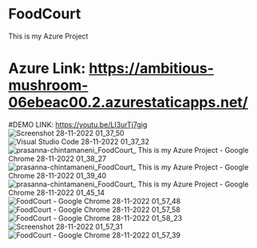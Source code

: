 # FoodCourt
This is my Azure Project
# Azure Link: https://ambitious-mushroom-06ebeac00.2.azurestaticapps.net/
#DEMO LINK: https://youtu.be/LI3urTj7gig
![Screenshot 28-11-2022 01_37_50](https://user-images.githubusercontent.com/81280284/204157983-944b6057-29dc-4c79-94d3-c3c94252514e.png)
![Visual Studio Code 28-11-2022 01_37_32](https://user-images.githubusercontent.com/81280284/204157984-e9dca41f-6979-40a6-bb22-e43556a9b4b2.png)
![prasanna-chintamaneni_FoodCourt_ This is my Azure Project - Google Chrome 28-11-2022 01_38_27](https://user-images.githubusercontent.com/81280284/204157988-0f579b5a-6a26-4d64-b338-bfd308f0b4cf.png)
![prasanna-chintamaneni_FoodCourt_ This is my Azure Project - Google Chrome 28-11-2022 01_39_40](https://user-images.githubusercontent.com/81280284/204157991-50e099d3-4929-48f9-9db8-80b0b49f05bd.png)
![prasanna-chintamaneni_FoodCourt_ This is my Azure Project - Google Chrome 28-11-2022 01_45_14](https://user-images.githubusercontent.com/81280284/204157993-f25677f0-b5c1-4bf4-be0d-ea191f5ae9c3.png)
![FoodCourt - Google Chrome 28-11-2022 01_57_48](https://user-images.githubusercontent.com/81280284/204158138-fc3967d7-3d57-4540-8d53-7b1be7ba2fb1.png)
![FoodCourt - Google Chrome 28-11-2022 01_57_58](https://user-images.githubusercontent.com/81280284/204158144-4e7476d8-af80-44ad-aeff-c0dca23467d3.png)
![FoodCourt - Google Chrome 28-11-2022 01_58_23](https://user-images.githubusercontent.com/81280284/204158148-d37749f9-0392-43ca-a674-90ce03178942.png)
![Screenshot 28-11-2022 01_57_31](https://user-images.githubusercontent.com/81280284/204158152-b4956c27-f9a0-4119-a2e6-fbc935395b70.png)
![FoodCourt - Google Chrome 28-11-2022 01_57_39](https://user-images.githubusercontent.com/81280284/204158163-8fd50b36-5c75-48db-96f9-f328f63abc75.png)

